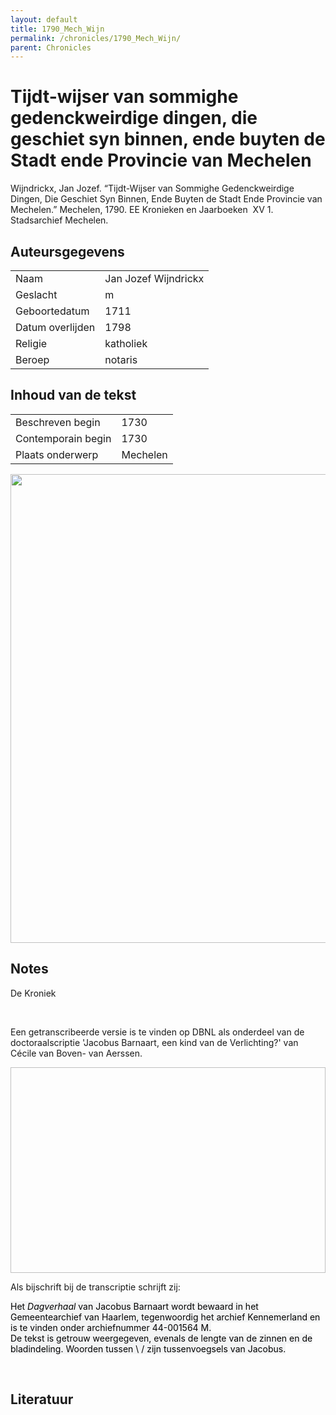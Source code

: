 ```yaml
---
layout: default
title: 1790_Mech_Wijn
permalink: /chronicles/1790_Mech_Wijn/
parent: Chronicles
--- 
```



# Tijdt-wijser van sommighe gedenckweirdige dingen, die geschiet syn binnen, ende buyten de Stadt ende Provincie van Mechelen 

Wijndrickx, Jan Jozef. “Tijdt-Wijser van Sommighe Gedenckweirdige Dingen, Die Geschiet Syn Binnen, Ende Buyten de Stadt Ende Provincie van Mechelen.” Mechelen, 1790. EE Kronieken en Jaarboeken  XV 1. Stadsarchief Mechelen. 

## Auteursgegevens 

| | | 
| --------------- | --------------- | 
| Naam | Jan Jozef Wijndrickx | 
| Geslacht | m | 
 | Geboortedatum | 1711 | 
| Datum overlijden | 1798 | 
| Religie | katholiek | 
| Beroep | notaris | 

## Inhoud van de tekst 

| | | 
| --------------- | --------------- | 
| Beschreven begin | 1730 | 
| Contemporain begin | 1730 | 
| Plaats onderwerp | Mechelen | 

[<img src="..\..\barplots_chronicles\1790_Mech_Wijn.jpg" width="750"/>](..\..\barplots_chronicles\1790_Mech_Wijn.jpg) 

## Notes 

<div data-schema-version="8"><p>De Kroniek</p>
<p>&nbsp;</p>
<p>Een getranscribeerde versie is te vinden op DBNL als onderdeel van de doctoraalscriptie 'Jacobus Barnaart, een kind van de Verlichting?' van Cécile van Boven- van Aerssen.</p>
<p><img alt="" data-attachment-key="XMKBAG3I" width="606" height="329"></p>
<p>Als bijschrift bij de transcriptie schrijft zij:</p>
<p><span style="color: #000000"><span style="background-color: #f3f4f5">Het&nbsp;</span></span><em><span style="color: #000000"><span style="background-color: #f3f4f5">Dagverhaal</span></span></em><span style="color: #000000"><span style="background-color: #f3f4f5">&nbsp;van Jacobus Barnaart wordt bewaard in het Gemeentearchief van Haarlem, tegenwoordig het archief Kennemerland en is te vinden onder archiefnummer 44-001564 M.<br>De tekst is getrouw weergegeven, evenals de lengte van de zinnen en de bladindeling. Woorden tussen \ / zijn tussenvoegsels van Jacobus.</span></span></p>
<p>&nbsp;</p>
</div> 

## Literatuur 

